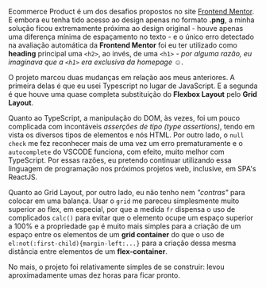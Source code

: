 Ecommerce Product é um dos desafios propostos no site [Frontend Mentor](https://www.frontendmentor.io). E embora eu tenha tido acesso ao design apenas no formato **.png**, a minha solução ficou extremamente próxima ao design original - houve apenas uma diferença mínima de espaçamento no texto - e o único erro detectado na avaliação automática da **Frontend Mentor** foi eu ter utilizado como **heading**  principal uma `<h2>`, ao invés, de uma `<h1>`  _- por alguma razão, eu imaginava que a `<h1>` era exclusiva da homepage ☺_.

O projeto marcou duas mudanças em relação aos meus anteriores. A primeira delas é que eu usei Typescript no lugar de JavaScript. E a segunda é que houve uma quase completa substituição do **Flexbox Layout** pelo **Grid Layout**.

Quanto ao TypeScript, a manipulação do DOM, às vezes, foi um pouco complicada com incontáveis _asserções de tipo (type assertions)_, tendo em vista os diversos tipos de elementos e nós HTML. Por outro lado, o `null check` me fez reconhecer mais de uma vez um erro prematuramente e o `autocomplete` do VSCODE funciona, com efeito, muito melhor com TypeScript. Por essas razões, eu pretendo continuar utilizando essa linguagem de programação nos próximos projetos web, inclusive, em SPA's ReactJS.

Quanto ao Grid Layout, por outro lado, eu não tenho nem _"contras"_ para colocar em uma balança. Usar o `grid` me pareceu simplesmente muito superior ao flex, em especial, por que a medida `fr` dispensa o uso de  complicados `calc()` para evitar que o elemento ocupe um espaço superior a 100% e a propriedade `gap` é muito mais simples para a criação de um espaço entre os elementos de um **grid container** do que o uso de `el:not(:first-child){margin-left:...}` para a criação dessa mesma distância entre elementos de um **flex-container**.

No mais, o projeto foi relativamente simples de se construir: levou aproximadamente umas dez horas para ficar pronto.


